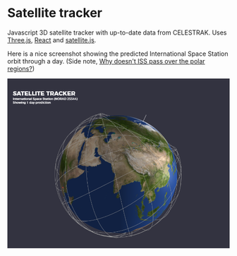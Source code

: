 Satellite tracker
=================

Javascript 3D satellite tracker with up-to-date data from CELESTRAK. Uses [Three.js](https://threejs.org/), [React](https://reactjs.org/) and [satellite.js](https://github.com/shashwatak/satellite-js). 

Here is a nice screenshot showing the predicted International Space Station orbit through a day. (Side note, [Why doesn't ISS pass over the polar regions?](https://space.stackexchange.com/questions/5297/why-doesnt-iss-pass-over-the-polar-regions))

![International Space Station](screenshots/01.png)